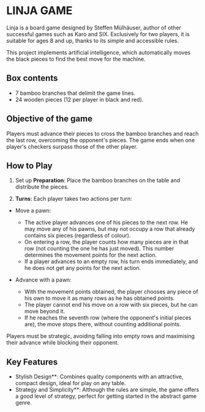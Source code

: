 # LINJA GAME
Linja is a board game designed by Steffen Mülhäuser, author of other successful games such as Karo and SIX. Exclusively for two players, it is suitable for ages 8 and up, thanks to its simple and accessible rules.

This project implements artificial intelligence, which automatically moves the black pieces to find the best move for the machine.

## Box contents
- 7 bamboo branches that delimit the game lines.
- 24 wooden pieces (12 per player in black and red).
  
## Objective of the game
Players must advance their pieces to cross the bamboo branches and reach the last row, overcoming the opponent's pieces. The game ends when one player's checkers surpass those of the other player.

## How to Play
1. Set up **Preparation**: Place the bamboo branches on the table and distribute the pieces.

2. **Turns**: Each player takes two actions per turn:

  - Move a pawn:

    - The active player advances one of his pieces to the next row. He may move any of his pawns, but may not occupy a row that already contains six pieces (regardless of colour).
    - On entering a row, the player counts how many pieces are in that row (not counting the one he has just moved). This number determines the movement points for the next action.
    - If a player advances to an empty row, his turn ends immediately, and he does not get any points for the next action.

  - Advance with a pawn:

    - With the movement points obtained, the player chooses any piece of his own to move it as many rows as he has obtained points.
    - The player cannot end his move on a row with six pieces, but he can move beyond it.
    - If he reaches the seventh row (where the opponent's initial pieces are), the move stops there, without counting additional points.
  
Players must be strategic, avoiding falling into empty rows and maximising their advance while blocking their opponent.

## Key Features
- Stylish Design**: Combines quality components with an attractive, compact design, ideal for play on any table.
- Strategy and Simplicity**: Although the rules are simple, the game offers a good level of strategy, perfect for getting started in the abstract game genre.
